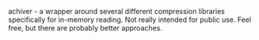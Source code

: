 achiver - a wrapper around several different compression libraries specifically for in-memory reading.
Not really intended for public use.  Feel free, but there are probably better approaches.